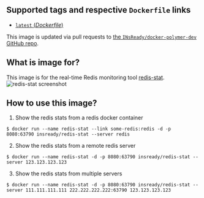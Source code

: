 ## Supported tags and respective `Dockerfile` links

-	[`latest` (*Dockerfile*)](https://github.com/INsReady/docker-redis-stat/blob/master/Dockerfile)

This image is updated via pull requests to [the `INsReady/docker-polymer-dev` GitHub repo](https://github.com/INsReady/docker-redis-stat).

## What is image for?
This image is for the real-time Redis monitoring tool [redis-stat](https://github.com/junegunn/redis-stat).
![redis-stat screenshot](https://github.com/junegunn/redis-stat/raw/master/screenshots/redis-stat-web.png)

## How to use this image?

1. Show the redis stats from a redis docker container

```console
$ docker run --name redis-stat --link some-redis:redis -d -p 8080:63790 insready/redis-stat --server redis
```

2. Show the redis stats from a remote redis server

```console
$ docker run --name redis-stat -d -p 8080:63790 insready/redis-stat --server 123.123.123.123
```

3. Show the redis stats from multiple servers

```console
$ docker run --name redis-stat -d -p 8080:63790 insready/redis-stat --server 111.111.111.111 222.222.222.222:63790 123.123.123.123
```
